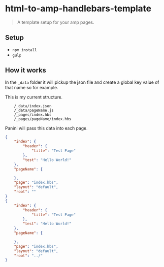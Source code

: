 # html-to-amp-handlebars-template
> A template setup for your amp pages.


## Setup

- `npm install`
- `gulp`

## How it works

In the `_data` folder it will pickup the json file and create a global key value of that name so for example.

This is my current structure.

```
    /_data/index.json
    /_data/pageName.js
    /_pages/index.hbs
    /_pages/pageName/index.hbs
```

Panini will pass this data into each page.

```json
{ 
    "index": { 
        "header": { 
            "title": "Test Page" 
        }, 
        "test": "Hello World!"
    },
    "pageName": {

    },
    "page": "index.hbs",
    "layout": "default",
    "root": "" 
}
{ 
    "index": { 
        "header": { 
            "title": "Test Page" 
        }, 
        "test": "Hello World!"
    },
    "pageName": {

    },
    "page": "index.hbs",
    "layout": "default",
    "root": "../" 
}
```
